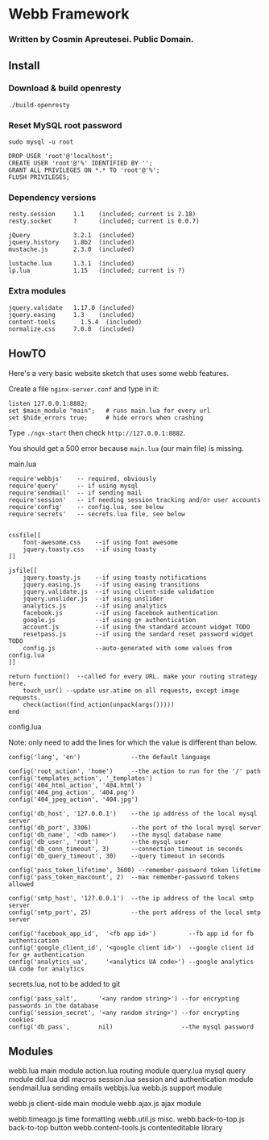 
# Webb Framework
### Written by Cosmin Apreutesei. Public Domain.


## Install

### Download & build openresty

	./build-openresty


### Reset MySQL root password

	sudo mysql -u root

	DROP USER 'root'@'localhost';
	CREATE USER 'root'@'%' IDENTIFIED BY '';
	GRANT ALL PRIVILEGES ON *.* TO 'root'@'%';
	FLUSH PRIVILEGES;


### Dependency versions

	resty.session     1.1    (included; current is 2.18)
	resty.socket      ?      (included; current is 0.0.7)

	jQuery            3.2.1  (included)
	jquery.history    1.8b2  (included)
	mustache.js       2.3.0  (included)

	lustache.lua      1.3.1  (included)
	lp.lua            1.15   (included; current is ?)


### Extra modules

	jquery.validate   1.17.0 (included)
	jquery.easing     1.3    (included)
	content-tools		1.5.4  (included)
	normalize.css     7.0.0  (included)


## HowTO

Here's a very basic website sketch that uses some webb features.

Create a file `nginx-server.conf` and type in it:

	listen 127.0.0.1:8882;
	set $main_module "main";   # runs main.lua for every url
	set $hide_errors true;     # hide errors when crashing

Type `./ngx-start` then check `http://127.0.0.1:8882`.

You should get a 500 error because `main.lua` (our main file) is missing.


main.lua

	require'webbjs'    -- required, obviously
	require'query'     -- if using mysql
	require'sendmail'  -- if sending mail
	require'session'   -- if needing session tracking and/or user accounts
	require'config'    -- config.lua, see below
	require'secrets'   -- secrets.lua file, see below


	cssfile[[
		font-awesome.css    --if using font awesome
		jquery.toasty.css   --if using toasty
	]]

	jsfile[[
		jquery.toasty.js    --if using toasty notifications
		jquery.easing.js    --if using easing transitions
		jquery.validate.js  --if using client-side validation
		jquery.unslider.js  --if using unslider
		analytics.js        --if using analytics
		facebook.js         --if using facebook authentication
		google.js           --if using g+ authentication
		account.js          --if using the standard account widget TODO
		resetpass.js        --if using the sandard reset password widget TODO
		config.js           --auto-generated with some values from config.lua
	]]

	return function()  --called for every URL. make your routing strategy here.
		touch_usr() --update usr.atime on all requests, except image requests.
		check(action(find_action(unpack(args()))))
	end


config.lua

Note: only need to add the lines for which the value is different than below.

	config('lang', 'en')              --the default language

	config('root_action', 'home')     --the action to run for the '/' path
	config('templates_action', '_templates')
	config('404_html_action', '404.html')
	config('404_png_action', '404.png')
	config('404_jpeg_action', '404.jpg')

	config('db_host', '127.0.0.1')    --the ip address of the local mysql server
	config('db_port', 3306)           --the port of the local mysql server
	config('db_name', '<db name>')    --the mysql database name
	config('db_user', 'root')         --the mysql user
	config('db_conn_timeout', 3)      --connection timeout in seconds
	config('db_query_timeout', 30)    --query timeout in seconds

	config('pass_token_lifetime', 3600) --remember-password token lifetime
	config('pass_token_maxcount', 2)  --max remember-password tokens allowed

	config('smtp_host', '127.0.0.1')  --the ip address of the local smtp server
	config('smtp_port', 25)           --the port address of the local smtp server

	config('facebook_app_id',  '<fb app id>')         --fb app id for fb authentication
	config('google_client_id', '<google client id>')  --google client id for g+ authentication
	config('analytics_ua',     '<analytics UA code>') --google analytics UA code for analytics


secrets.lua, not to be added to git

	config('pass_salt',      '<any random string>') --for encrypting passwords in the database
	config('session_secret', '<any random string>') --for encrypting cookies
	config('db_pass',        nil)                   --the mysql password


## Modules


webb.lua                       main module
action.lua                     routing module
query.lua                      mysql query module
ddl.lua                        ddl macros
session.lua                    session and authentication module
sendmail.lua                   sending emails
webbjs.lua                     webb.js support module

webb.js                        client-side main module
webb.ajax.js                   ajax module

webb.timeago.js                time formatting
webb.util.js                   misc.
webb.back-to-top.js            back-to-top button
webb.content-tools.js          contenteditable library
